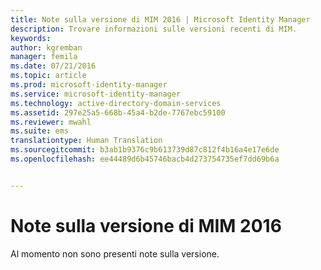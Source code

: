 ```yaml
---
title: Note sulla versione di MIM 2016 | Microsoft Identity Manager
description: Trovare informazioni sulle versioni recenti di MIM.
keywords: 
author: kgremban
manager: femila
ms.date: 07/21/2016
ms.topic: article
ms.prod: microsoft-identity-manager
ms.service: microsoft-identity-manager
ms.technology: active-directory-domain-services
ms.assetid: 297e25a5-668b-45a4-b2de-7767ebc59100
ms.reviewer: mwahl
ms.suite: ems
translationtype: Human Translation
ms.sourcegitcommit: b3ab1b9376c9b613739d87c812f4b16a4e17e6de
ms.openlocfilehash: ee44489d6b45746bacb4d273754735ef7dd69b6a


---
```


# Note sulla versione di MIM 2016
Al momento non sono presenti note sulla versione.



<!--HONumber=Jul16_HO3-->


